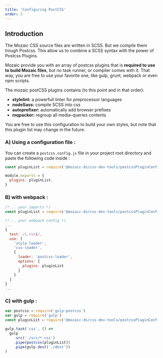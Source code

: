```yaml
---
title: 'Configuring PostCSS'
order: 3
---
```


## Introduction

The Mozaic CSS source files are written in SCSS. But we compile them trough Postcss.
This allow us to combine a SCSS syntax with the power of Postcss Plugins.

Mozaic provide you with an array of postcss plugins that is **required to use to build Mozaic files**, but no task runner, or compiler comes with it.
That way, you are free to use your favorite one, like gulp, grunt, webpack or even npm scripts.

The mozaic postCSS plugins contains (to this point and in that order):

- **stylelint:** a powerfull linter for preprocessor languages
- **nodeSass:** compile SCSS into css
- **autoprefixer:** automatically add browser prefixes
- **mqpacker:** regroup all media-queries contents

You are free to use this configuration to build your own styles, but note that this plugin list may change in the future.

### A) Using a configuration file :

You can create a `postcss.config.js` file in your project root directory and paste the following code inside :

```js
const pluginList = require('@mozaic-ds/css-dev-tools/postcssPluginConfig')

module.exports = {
  plugins: pluginList,
}
```

### B) with webpack :

```js
/*... your imports */
const pluginList = require('@mozaic-ds/css-dev-tools/postcssPluginConfig')

/*... your webpack config */
...
{
  test: /\.css$/,
  use: [
    'style-loader',
    'css-loader',
    {
      loader: 'postcss-loader',
      options: {
        plugins: pluginList
      }
    }
  ]
}
...
```

### C) with gulp :

```js
var postcss = require('gulp-postcss')
var gulp = require('gulp')
const pluginList = require('@mozaic-ds/css-dev-tools/postcssPluginConfig')

gulp.task('css', () =>
  gulp
    .src('./src/*.css')
    .pipe(postcss(pluginList))
    .pipe(gulp.dest('./dest'))
)
```
